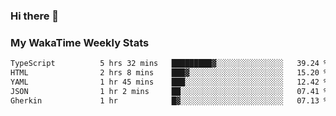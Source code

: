 ### Hi there 👋

<!--
**royschrauwen/royschrauwen** is a ✨ _special_ ✨ repository because its `README.md` (this file) appears on your GitHub profile.

Here are some ideas to get you started:

- 🔭 I’m currently working on ...
- 🌱 I’m currently learning ...
- 👯 I’m looking to collaborate on ...
- 🤔 I’m looking for help with ...
- 💬 Ask me about ...
- 📫 How to reach me: ...
- 😄 Pronouns: ...
- ⚡ Fun fact: ...
-->


### My WakaTime Weekly Stats
<!--START_SECTION:waka-->

```txt
TypeScript          5 hrs 32 mins   █████████▓░░░░░░░░░░░░░░░   39.24 %
HTML                2 hrs 8 mins    ███▓░░░░░░░░░░░░░░░░░░░░░   15.20 %
YAML                1 hr 45 mins    ███░░░░░░░░░░░░░░░░░░░░░░   12.42 %
JSON                1 hr 2 mins     ██░░░░░░░░░░░░░░░░░░░░░░░   07.41 %
Gherkin             1 hr            █▓░░░░░░░░░░░░░░░░░░░░░░░   07.13 %
```

<!--END_SECTION:waka-->
